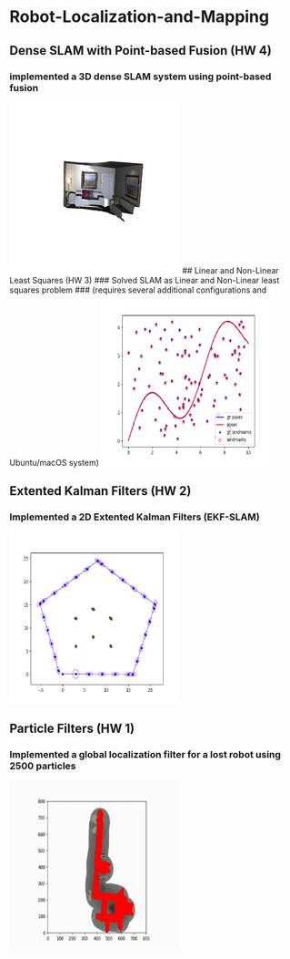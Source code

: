 # Robot-Localization-and-Mapping
## Dense SLAM with Point-based Fusion (HW 4)
### implemented a 3D dense SLAM system using point-based fusion
<img src="Pictures/HW4 result.png" width="300" height="300" />
## Linear and Non-Linear Least Squares (HW 3) 
### Solved SLAM as Linear and Non-Linear least squares problem 
### (requires several additional configurations and Ubuntu/macOS system)
<img src="Pictures/HW3 result.png" width="300" height="300" />

## Extented Kalman Filters (HW 2) 
### Implemented a 2D Extented Kalman Filters (EKF-SLAM) 
<img src="Pictures/HW2 result.png" width="300" height="300" />

## Particle Filters (HW 1) 
### Implemented a global localization filter for a lost robot using 2500 particles
<img src="Pictures/HW1result.gif" width="300" height="300" />

